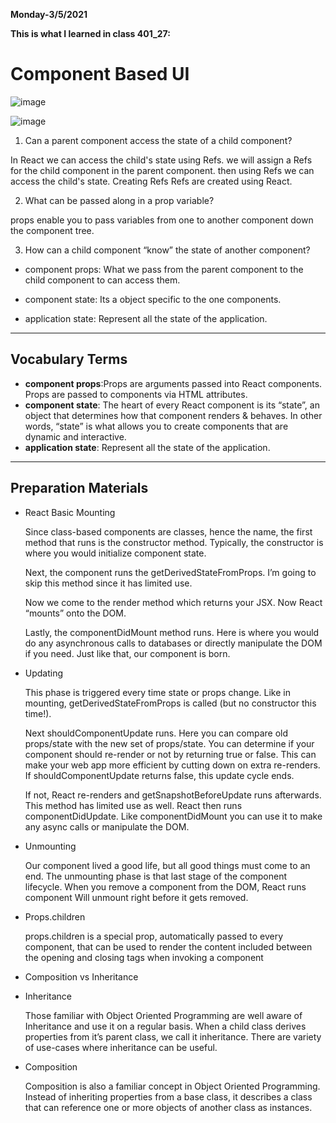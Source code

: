**Monday-3/5/2021**

**This is what I learned in class 401_27:**

# Component Based UI

![image](https://miro.medium.com/max/3840/1*yjH3SiDaVWtpBX0g_2q68g.png)

![image](https://www.cloudways.com/blog/wp-content/uploads/Why-ReactJS-Should-be-a-Perfect-Choice-for-Your-Next-Front-end-Application-Banner.jpg)


1. Can a parent component access the state of a child component?

In React we can access the child's state using Refs. we will assign a Refs for the child component in the parent component. then using Refs we can access the child's state. Creating Refs Refs are created using React.

2. What can be passed along in a prop variable?

props enable you to pass variables from one to another component down the component tree.

3. How can a child component “know” the state of another component?

- component props: What we pass from the parent component to the child component to can access them.

- component state: Its a object specific to the one components.

- application state: Represent all the state of the application.

------------------------------------------------

## Vocabulary Terms

- **component props**:Props are arguments passed into React components. Props are passed to components via HTML attributes.
- **component state**: The heart of every React component is its “state”, an object that determines how that component renders & behaves. In other words, “state” is what allows you to create components that are dynamic and interactive.
- **application state**: Represent all the state of the application.

-----------------------------------------------

## Preparation Materials

- React Basic Mounting

  Since class-based components are classes, hence the name, the first method that runs is the constructor method. Typically, the constructor is where you would initialize component state.

  Next, the component runs the getDerivedStateFromProps. I’m going to skip this method since it has limited use.

  Now we come to the render method which returns your JSX. Now React “mounts” onto the DOM.

  Lastly, the componentDidMount method runs. Here is where you would do any asynchronous calls to databases or directly manipulate the DOM if you need. Just like that, our component is born.

- Updating

  This phase is triggered every time state or props change. Like in mounting, getDerivedStateFromProps is called (but no constructor this time!).

  Next shouldComponentUpdate runs. Here you can compare old props/state with the new set of props/state. You can determine if your component should re-render or not by returning true or false. This can make your web app more efficient by cutting down on extra re-renders. If shouldComponentUpdate returns false, this update cycle ends.

  If not, React re-renders and getSnapshotBeforeUpdate runs afterwards. This method has limited use as well. React then runs componentDidUpdate. Like componentDidMount you can use it to make any async calls or manipulate the DOM.

- Unmounting

  Our component lived a good life, but all good things must come to an end. The unmounting phase is that last stage of the component lifecycle. When you remove a component from the DOM, React runs component Will unmount right before it gets removed.

- Props.children

  props.children is a special prop, automatically passed to every component, that can be used to render the content included between the opening and closing tags when invoking a component

- Composition vs Inheritance

- Inheritance

  Those familiar with Object Oriented Programming are well aware of Inheritance and use it on a regular basis. When a child class derives properties from it’s parent class, we call it inheritance. There are variety of use-cases where inheritance can be useful.

- Composition

  Composition is also a familiar concept in Object Oriented Programming. Instead of inheriting properties from a base class, it describes a class that can reference one or more objects of another class as instances.